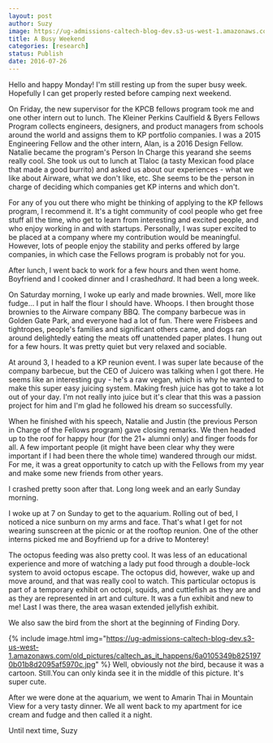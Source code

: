 ```yaml
---
layout: post
author: Suzy
image: https://ug-admissions-caltech-blog-dev.s3-us-west-1.amazonaws.com/old_pictures/caltech_as_it_happens/6a0105349b8251970b01b8d2095abe970c.jpg
title: A Busy Weekend 
categories: [research]
status: Publish
date: 2016-07-26
---
```


Hello and happy Monday!
I'm still resting up from the super busy week. Hopefully I can get properly rested before camping next weekend.

On Friday, the new supervisor for the KPCB fellows program took me and one other intern out to lunch. The Kleiner Perkins Caulfield &amp; Byers Fellows Program collects engineers, designers, and product managers from schools around the world and assigns them to KP portfolio companies. I was a 2015 Engineering Fellow and the other intern, Alan, is a 2016 Design Fellow. Natalie became the program's Person In Charge this yearand she seems really cool. She took us out to lunch at Tlaloc (a tasty Mexican food place that made a good burrito) and asked us about our experiences - what we like about Airware, what we don't like, etc. She seems to be the person in charge of deciding which companies get KP interns and which don't.

For any of you out there who might be thinking of applying to the KP fellows program, I recommend it. It's a tight community of cool people who get free stuff all the time, who get to learn from interesting and excited people, and who enjoy working in and with startups. Personally, I was super excited to be placed at a company where my contribution would be meaningful. However, lots of people enjoy the stability and perks offered by large companies, in which case the Fellows program is probably not for you.

After lunch, I went back to work for a few hours and then went home. Boyfriend and I cooked dinner and I crashed*hard*. It had been a long week.

On Saturday morning, I woke up early and made brownies. Well, more like fudge... I put in half the flour I should have. Whoops. I then brought those brownies to the Airware company BBQ. The company barbecue was in Golden Gate Park, and everyone had a lot of fun. There were Frisbees and tightropes, people's families and significant others came, and dogs ran around delightedly eating the meats off unattended paper plates. I hung out for a few hours. It was pretty quiet but very relaxed and sociable.

At around 3, I headed to a KP reunion event. I was super late because of the company barbecue, but the CEO of Juicero was talking when I got there. He seems like an interesting guy - he's a raw vegan, which is why he wanted to make this super easy juicing system. Making fresh juice has got to take a lot out of your day. I'm not really into juice but it's clear that this was a passion project for him and I'm glad he followed his dream so successfully.

When he finished with his speech, Natalie and Justin (the previous Person in Charge of the Fellows program) gave closing remarks. We then headed up to the roof for happy hour (for the 21+ alumni only) and finger foods for all. A few important people (it might have been clear why they were important if I had been there the whole time) wandered through our midst. For me, it was a great opportunity to catch up with the Fellows from my year and make some new friends from other years.

I crashed pretty soon after that. Long long week and an early Sunday morning.

I woke up at 7 on Sunday to get to the aquarium. Rolling out of bed, I noticed a nice sunburn on my arms and face. That's what I get for not wearing sunscreen at the picnic or at the rooftop reunion. One of the other interns picked me and Boyfriend up for a drive to Monterey!

The octopus feeding was also pretty cool. It was less of an educational experience and more of watching a lady put food through a double-lock system to avoid octopus escape. The octopus did, however, wake up and move around, and that was really cool to watch. This particular octopus is part of a temporary exhibit on octopi, squids, and cuttlefish as they are and as they are represented in art and culture. It was a fun exhibit and new to me! Last I was there, the area wasan extended jellyfish exhibit.

We also saw the bird from the short at the beginning of Finding Dory.


{% include image.html img="https://ug-admissions-caltech-blog-dev.s3-us-west-1.amazonaws.com/old_pictures/caltech_as_it_happens/6a0105349b8251970b01b8d2095af5970c.jpg" %}
Well, obviously not *the* bird, because it was a cartoon. Still.You can only kinda see it in the middle of this picture. It's super cute.

After we were done at the aquarium, we went to Amarin Thai in Mountain View for a very tasty dinner. We all went back to my apartment for ice cream and fudge and then called it a night.

Until next time,
Suzy
